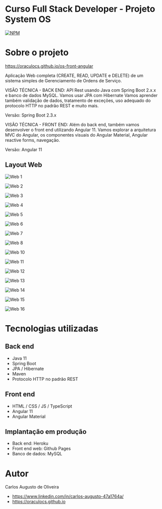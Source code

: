 # Curso Full Stack Developer - Projeto System OS
[![NPM](https://img.shields.io/npm/l/react)](https://github.com/oraculocs/os-front-angular/blob/master/LICENSE) 

# Sobre o projeto

https://oraculocs.github.io/os-front-angular

Aplicação Web completa (CREATE, READ, UPDATE e DELETE) de um sistema simples de Gerenciamento de Ordens de Serviço.

VISÃO TÉCNICA - BACK END:
API Rest usando Java com Spring Boot 2.x.x e banco de dados MySQL. Vamos usar JPA com Hibernate Vamos aprender também validação de dados, tratamento de exceções, uso adequado do protocolo HTTP no padrão REST e muito mais.

Versão: Spring Boot 2.3.x

VISÃO TÉCNICA - FRONT END:
Além do back end, também vamos desenvolver o front end utilizando Angular 11. Vamos explorar a arquitetura MVC do Angular, os componentes visuais do Angular Material, Angular reactive forms, navegação.

Versão: Angular 11

## Layout Web

![Web 1](https://github.com/oraculocs/assets/blob/master/OS/inicio.JPG)

![Web 2](https://github.com/oraculocs/assets/blob/master/OS/menu.JPG)

![Web 3](https://github.com/oraculocs/assets/blob/master/OS/home.JPG)

![Web 4](https://github.com/oraculocs/assets/blob/master/OS/criarCliente.JPG)

![Web 5](https://github.com/oraculocs/assets/blob/master/OS/editarCliente.JPG)

![Web 6](https://github.com/oraculocs/assets/blob/master/OS/tableCliente.JPG)

![Web 7](https://github.com/oraculocs/assets/blob/master/OS/deletarCliente.JPG)

![Web 8](https://github.com/oraculocs/assets/blob/master/OS/criarTecnico.JPG)

![Web 10](https://github.com/oraculocs/assets/blob/master/OS/tableTecnico.JPG)

![Web 11](https://github.com/oraculocs/assets/blob/master/OS/editarTecnico.JPG)

![Web 12](https://github.com/oraculocs/assets/blob/master/OS/deletarTecnico.JPG)

![Web 13](https://github.com/oraculocs/assets/blob/master/OS/tableOS.JPG)

![Web 14](https://github.com/oraculocs/assets/blob/master/OS/criarOS.JPG)

![Web 15](https://github.com/oraculocs/assets/blob/master/OS/editarOS.JPG)

![Web 16](https://github.com/oraculocs/assets/blob/master/OS/tiposOS.JPG)

# Tecnologias utilizadas
## Back end
- Java 11
- Spring Boot
- JPA / Hibernate
- Maven
- Protocolo HTTP no padrão REST
## Front end
- HTML / CSS / JS / TypeScript
- Angular 11
- Angular Material
## Implantação em produção
- Back end: Heroku
- Front end web: Github Pages
- Banco de dados: MySQL

# Autor

Carlos Augusto de Oliveira
- https://www.linkedin.com/in/carlos-augusto-47a1764a/
- https://oraculocs.github.io


